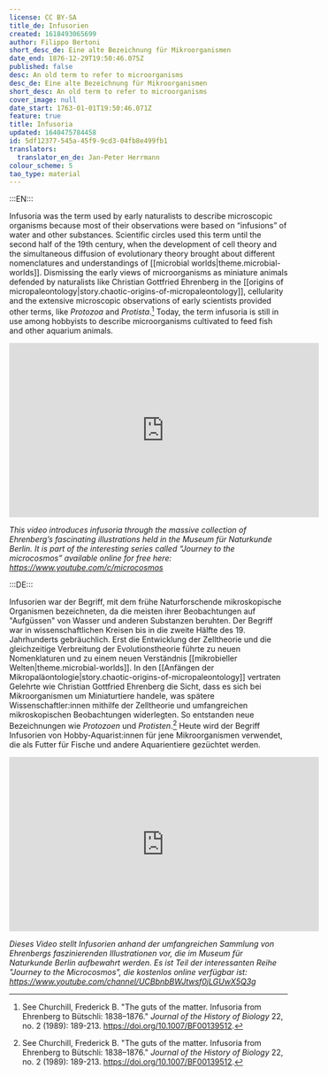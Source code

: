 ```yaml
---
license: CC BY-SA
title_de: Infusorien
created: 1618493065699
author: Filippo Bertoni
short_desc_de: Eine alte Bezeichnung für Mikroorganismen
date_end: 1876-12-29T19:50:46.075Z
published: false
desc: An old term to refer to microorganisms
desc_de: Eine alte Bezeichnung für Mikroorganismen
short_desc: An old term to refer to microorganisms
cover_image: null
date_start: 1763-01-01T19:50:46.071Z
feature: true
title: Infusoria
updated: 1640475784458
id: 5df12377-545a-45f9-9cd3-04fb8e499fb1
translators:
  translator_en_de: Jan-Peter Herrmann
colour_scheme: 5
tao_type: material
---
```


:::EN:::

Infusoria was the term used by early naturalists to describe microscopic organisms because most of their observations were based on “infusions” of water and other substances. Scientific circles used this term until the second half of the 19th century, when the development of cell theory and the simultaneous diffusion of evolutionary theory brought about different nomenclatures and understandings of [[microbial worlds|theme.microbial-worlds]]. Dismissing the early views of microorganisms as miniature animals defended by naturalists like Christian Gottfried Ehrenberg in the [[origins of micropaleontology|story.chaotic-origins-of-micropaleontology]], cellularity and the extensive microscopic observations of early scientists provided other terms, like _Protozoa_ and _Protista_.[^1] Today, the term infusoria is still in use among hobbyists to describe microorganisms cultivated to feed fish and other aquarium animals.

<iframe width="560" height="315" src="https://www.youtube-nocookie.com/embed/PKMUJdn09OU?controls=0" title="YouTube video player" frameborder="0" allow="accelerometer; autoplay; clipboard-write; encrypted-media; gyroscope; picture-in-picture" allowfullscreen></iframe>

<figcaption>

_This video introduces infusoria through the massive collection of Ehrenberg’s fascinating illustrations held in the Museum für Naturkunde Berlin. It is part of the interesting series called “Journey to the microcosmos” available online for free here: https://www.youtube.com/c/microcosmos_

</figcaption>

[^1]: See Churchill, Frederick B. "The guts of the matter. Infusoria from Ehrenberg to Bütschli: 1838–1876." _Journal of the History of Biology_ 22, no. 2 (1989): 189-213. https://doi.org/10.1007/BF00139512. 


:::DE:::

Infusorien war der Begriff, mit dem frühe Naturforschende mikroskopische Organismen bezeichneten, da die meisten ihrer Beobachtungen auf "Aufgüssen" von Wasser und anderen Substanzen beruhten. Der Begriff war in wissenschaftlichen Kreisen bis in die zweite Hälfte des 19. Jahrhunderts gebräuchlich. Erst die Entwicklung der Zelltheorie und die gleichzeitige Verbreitung der Evolutionstheorie führte zu neuen Nomenklaturen und zu einem neuen Verständnis [[mikrobieller Welten|theme.microbial-worlds]]. In den [[Anfängen der Mikropaläontologie|story.chaotic-origins-of-micropaleontology]] vertraten Gelehrte wie Christian Gottfried Ehrenberg die Sicht, dass es sich bei Mikroorganismen um Miniaturtiere handele, was spätere Wissenschaftler:innen mithilfe der Zelltheorie und umfangreichen mikroskopischen Beobachtungen widerlegten. So entstanden neue Bezeichnungen wie _Protozoen_ und _Protisten_.[^1] Heute wird der Begriff Infusorien von Hobby-Aquarist:innen für jene Mikroorganismen verwendet, die als Futter für Fische und andere Aquarientiere gezüchtet werden.

<iframe width="560" height="315" src="https://www.youtube-nocookie.com/embed/PKMUJdn09OU?controls=0" title="YouTube video player" frameborder="0" allow="accelerometer; autoplay; clipboard-write; encrypted-media; gyroscope; picture-in-picture" allowfullscreen></iframe>

<figcaption>

_Dieses Video stellt Infusorien anhand der umfangreichen Sammlung von Ehrenbergs faszinierenden Illustrationen vor, die im Museum für Naturkunde Berlin aufbewahrt werden. Es ist Teil der interessanten Reihe "Journey to the Microcosmos", die kostenlos online verfügbar ist: https://www.youtube.com/channel/UCBbnbBWJtwsf0jLGUwX5Q3g_ 

</figcaption>

[^1]: Siehe Churchill, Frederick B. "The guts of the matter. Infusoria from Ehrenberg to Bütschli: 1838–1876." _Journal of the History of Biology_ 22, Nr. 2 (1989): 189–213. https://doi.org/10.1007/BF00139512.